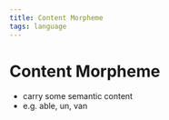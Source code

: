 ```yaml
---
title: Content Morpheme
tags: language
---
```


# Content Morpheme
- carry some semantic content
- e.g. able, un, van








































































